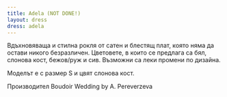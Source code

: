 ```yaml
---
title: Adela (NOT DONE!)
layout: dress
dress: adela
---
```


Вдъхновяваща и стилна рокля от сатен и блестящ плат, която няма да остави никого безразличен. Цветовете, в които се предлага са бял, слонова кост, бежов/руж и сив. Възможни са леки промени по дизайна.

Моделът е с размер S и цвят слонова кост.

Производител Boudoir Wedding by A. Pereverzeva
